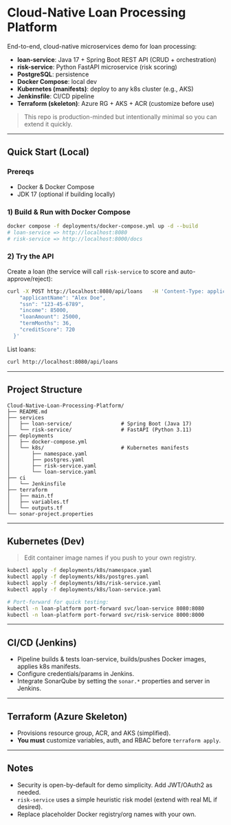 # Cloud-Native Loan Processing Platform

End-to-end, cloud-native microservices demo for loan processing:
- **loan-service**: Java 17 + Spring Boot REST API (CRUD + orchestration)
- **risk-service**: Python FastAPI microservice (risk scoring)
- **PostgreSQL**: persistence
- **Docker Compose**: local dev
- **Kubernetes (manifests)**: deploy to any k8s cluster (e.g., AKS)
- **Jenkinsfile**: CI/CD pipeline
- **Terraform (skeleton)**: Azure RG + AKS + ACR (customize before use)

> This repo is production-minded but intentionally minimal so you can extend it quickly.

---

## Quick Start (Local)

### Prereqs
- Docker & Docker Compose
- JDK 17 (optional if building locally)

### 1) Build & Run with Docker Compose
```bash
docker compose -f deployments/docker-compose.yml up -d --build
# loan-service => http://localhost:8080
# risk-service => http://localhost:8000/docs
```

### 2) Try the API
Create a loan (the service will call `risk-service` to score and auto-approve/reject):
```bash
curl -X POST http://localhost:8080/api/loans   -H 'Content-Type: application/json'   -d '{
    "applicantName": "Alex Doe",
    "ssn": "123-45-6789",
    "income": 85000,
    "loanAmount": 25000,
    "termMonths": 36,
    "creditScore": 720
  }'
```

List loans:
```bash
curl http://localhost:8080/api/loans
```

---

## Project Structure
```
Cloud-Native-Loan-Processing-Platform/
├── README.md
├── services
│   ├── loan-service/                # Spring Boot (Java 17)
│   └── risk-service/                # FastAPI (Python 3.11)
├── deployments
│   ├── docker-compose.yml
│   └── k8s/                         # Kubernetes manifests
│       ├── namespace.yaml
│       ├── postgres.yaml
│       ├── risk-service.yaml
│       └── loan-service.yaml
├── ci
│   └── Jenkinsfile
├── terraform
│   ├── main.tf
│   ├── variables.tf
│   └── outputs.tf
└── sonar-project.properties
```

---

## Kubernetes (Dev)
> Edit container image names if you push to your own registry.

```bash
kubectl apply -f deployments/k8s/namespace.yaml
kubectl apply -f deployments/k8s/postgres.yaml
kubectl apply -f deployments/k8s/risk-service.yaml
kubectl apply -f deployments/k8s/loan-service.yaml

# Port-forward for quick testing:
kubectl -n loan-platform port-forward svc/loan-service 8080:8080
kubectl -n loan-platform port-forward svc/risk-service 8000:8000
```

---

## CI/CD (Jenkins)
- Pipeline builds & tests loan-service, builds/pushes Docker images, applies k8s manifests.
- Configure credentials/params in Jenkins.
- Integrate SonarQube by setting the `sonar.*` properties and server in Jenkins.

---

## Terraform (Azure Skeleton)
- Provisions resource group, ACR, and AKS (simplified).
- **You must** customize variables, auth, and RBAC before `terraform apply`.

---

## Notes
- Security is open-by-default for demo simplicity. Add JWT/OAuth2 as needed.
- `risk-service` uses a simple heuristic risk model (extend with real ML if desired).
- Replace placeholder Docker registry/org names with your own.
